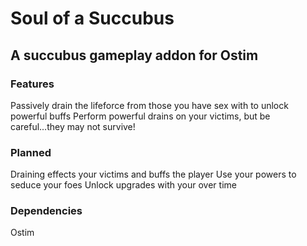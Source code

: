 # Soul of a Succubus
## A succubus gameplay addon for Ostim

### Features
Passively drain the lifeforce from those you have sex with to unlock powerful buffs
Perform powerful drains on your victims, but be careful...they may not survive!

### Planned
Draining effects your victims and buffs the player
Use your powers to seduce your foes
Unlock upgrades with your over time

### Dependencies

Ostim